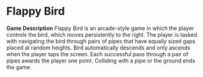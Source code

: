 # Flappy Bird

**Game Description**
Flappy Bird is an arcade-style game in which the player controls the bird, which moves persistently to the right.
The player is tasked with navigating the bird through pairs of pipes that have equally sized gaps placed at random heights.
Bird automatically descends and only ascends when the player taps the screen. Each successful pass through a pair of pipes awards the player one point.
Colliding with a pipe or the ground ends the game.

